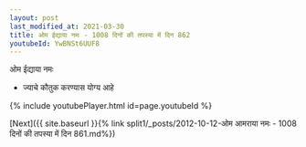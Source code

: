 ```yaml
---
layout: post
last_modified_at: 2021-03-30
title: ओम ईद्याया नमः - 1008 दिनों की तपस्या में दिन 862
youtubeId: YwBNSt6UUF8
---
```

 
 
 ओम ईद्याया नमः  
 
 -  ज्याचे कौतुक करण्यास योग्य आहे 
 
  
 
  
 
 
 
 
 
 


{% include youtubePlayer.html id=page.youtubeId %}
 
[Next]({{ site.baseurl }}{% link  split1/_posts/2012-10-12-ओम आमराया नमः - 1008 दिनों की तपस्या में दिन 861.md%})
 
